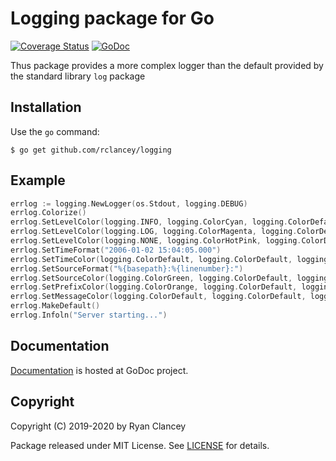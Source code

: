 # Logging package for Go

[![Coverage Status](https://coveralls.io/repos/github/rclancey/logging/badge.svg?branch=master)](https://coveralls.io/github/rclancey/logging)
[![GoDoc](http://godoc.org/github.com/rclancey/logging?status.svg)](http://godoc.org/github.com/rclancey/logging)

Thus package provides a more complex logger than the default provided by the standard library `log` package

## Installation

Use the `go` command:

	$ go get github.com/rclancey/logging

## Example

```go
errlog := logging.NewLogger(os.Stdout, logging.DEBUG)
errlog.Colorize()
errlog.SetLevelColor(logging.INFO, logging.ColorCyan, logging.ColorDefault, logging.FontDefault)
errlog.SetLevelColor(logging.LOG, logging.ColorMagenta, logging.ColorDefault, logging.FontDefault)
errlog.SetLevelColor(logging.NONE, logging.ColorHotPink, logging.ColorDefault, logging.FontDefault)
errlog.SetTimeFormat("2006-01-02 15:04:05.000")
errlog.SetTimeColor(logging.ColorDefault, logging.ColorDefault, logging.FontItalic | logging.FontLight)
errlog.SetSourceFormat("%{basepath}:%{linenumber}:")
errlog.SetSourceColor(logging.ColorGreen, logging.ColorDefault, logging.FontDefault)
errlog.SetPrefixColor(logging.ColorOrange, logging.ColorDefault, logging.FontDefault)
errlog.SetMessageColor(logging.ColorDefault, logging.ColorDefault, logging.FontDefault)
errlog.MakeDefault()
errlog.Infoln("Server starting...")
```

## Documentation

[Documentation](http://godoc.org/github.com/rclancey/logging) is hosted at GoDoc project.

## Copyright

Copyright (C) 2019-2020 by Ryan Clancey

Package released under MIT License.
See [LICENSE](https://github.com/rclancey/logging/blob/master/LICENSE) for details.
